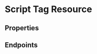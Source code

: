 # Script Tag Resource

## Properties

<ResourceProperties :resource="'script_tag'" :lang="'en'"/>

## Endpoints

[//]: <> (GET ENDPOINT)
<ResourceEndpoint :resource="'script_tag'" :endpoint="'get'" :lang="'en'">

<template v-slot:responseJSON>

<<< @/docs/fixtures/api/script_tag/response/json/get_id.json

</template>

<template v-slot:responseXML>

<<< @/docs/fixtures/api/script_tag/response/xml/get_id.xml

</template>

</ResourceEndpoint>

[//]: <> (GETCOLLECTION ENDPOINT)
<ResourceEndpoint :resource="'script_tag'" :endpoint="'getCollection'" :lang="'en'">

<template v-slot:responseJSON>

<<< @/docs/fixtures/api/script_tag/response/json/get_page.json

</template>

<template v-slot:responseXML>

<<< @/docs/fixtures/api/script_tag/response/xml/get_page.xml

</template>

</ResourceEndpoint>

[//]: <> (POST ENDPOINT)
<ResourceEndpoint :resource="'script_tag'" :endpoint="'post'" :lang="'en'">

<template v-slot:request>

<<< @/docs/fixtures/api/script_tag/request/post.json

</template>

<template v-slot:responseJSON>

<<< @/docs/fixtures/api/script_tag/response/json/get_id.json

</template>

<template v-slot:responseXML>

<<< @/docs/fixtures/api/script_tag/response/xml/get_id.xml

</template>

</ResourceEndpoint>

[//]: <> (PUT ENDPOINT)
<ResourceEndpoint :resource="'script_tag'" :endpoint="'put'" :lang="'en'">

<template v-slot:request>

<<< @/docs/fixtures/api/script_tag/request/post.json

</template>

<template v-slot:responseJSON>

<<< @/docs/fixtures/api/script_tag/response/json/get_id.json

</template>

<template v-slot:responseXML>

<<< @/docs/fixtures/api/script_tag/response/xml/get_id.xml

</template>

</ResourceEndpoint>

[//]: <> (DELETE ENDPOINT)
<ResourceEndpoint :resource="'script_tag'" :endpoint="'delete'" :lang="'en'"/>

